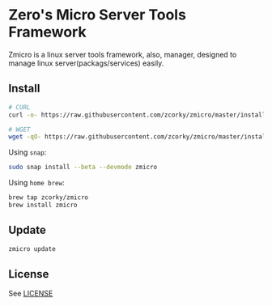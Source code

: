 # Zero's Micro Server Tools Framework

Zmicro is a linux server tools framework, also, manager, designed to manage linux server(packags/services) easily.


## Install

```bash
# CURL
curl -o- https://raw.githubusercontent.com/zcorky/zmicro/master/install | bash

# WGET
wget -qO- https://raw.githubusercontent.com/zcorky/zmicro/master/install | bash
```

Using `snap`:

```bash
sudo snap install --beta --devmode zmicro
```

Using `home brew`:

```bash
brew tap zcorky/zmicro
brew install zmicro
```

## Update

```bash
zmicro update
```

## License

See [LICENSE](./LICENSE)
